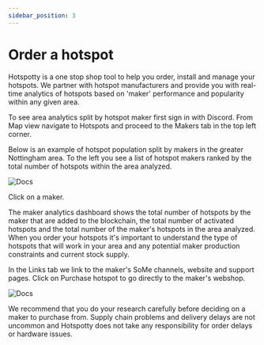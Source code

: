 ```yaml
---
sidebar_position: 3
---
```


# Order a hotspot

Hotspotty is a one stop shop tool to help you order, install and manage your hotspots. We partner with hotspot manufacturers and provide you with real-time analytics of hotspots based on 'maker' performance and popularity within any given area. 

To see area analytics split by hotspot maker first sign in with Discord. From Map view navigate to Hotspots and proceed to the Makers tab in the top left corner. 

Below is an example of hotspot population split by makers in the greater Nottingham area. To the left you see a list of hotspot makers ranked by the total number of hotspots within the area analyzed.  

![Docs](/img/docs/getting-started/makers-1.png)


Click on a maker. 

The maker analytics dashboard shows the total number of hotspots by the maker that are added to the blockchain, the total number of activated hotspots and the total number of the maker's hotspots in the area analyzed. When you order your hotspots it's important to understand the type of hotspots that will work in your area and any potential maker production constraints and current stock supply. 

In the Links tab we link to the maker's SoMe channels, website and support pages. Click on Purchase hotspot to go directly to the maker's webshop. 

![Docs](/img/docs/getting-started/makers-2.png)

We recommend that you do your research carefully before deciding on a maker to purchase from. Supply chain problems and delivery delays are not uncommon and Hotspotty does not take any responsibility for order delays or hardware issues.    
